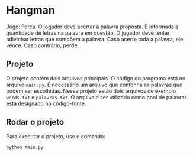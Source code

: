 # Hangman

Jogo: Forca.
O jogador deve acertar a palavra proposta.
É informada a quantidade de letras na palavra em questão.
O jogador deve tentar adivinhar letras que compõem a palavra.
Caso acerte toda a palavra, ele vence. Caso contrário, perde.

Projeto
------

O projeto contém dois arquivos principais.
O código do programa está no arquivo `main.py`.
É necessário um arquivo que contenha as palavras que podem ser escolhidas.
Nesse projeto estão dois arquivos de exemplo `words.txt` e `palavras.txt`.
O arquivo a ser utilizado como pool de palavras está designado no código-fonte.

Rodar o projeto
------

Para executar o projeto, use o comando:

```
python main.py
```
